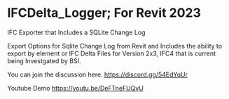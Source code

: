 # IFCDelta_Logger; For Revit 2023
IFC Exporter that Includes a SQLite Change Log

Export Options for Sqlite Change Log from Revit and Includes the ability to export by element or IFC Delta Files for Version 2x3, IFC4 that is current being Investgated by BSI.

You can join the discussion here.  https://discord.gg/54EdYqUr

Youtube Demo https://youtu.be/DeFTneFUQvU

